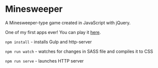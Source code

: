 # Minesweeper

A Minesweeper-type game created in JavaScript with jQuery.

One of my first apps ever! You can play it [here](https://robertkirsz-minesweeper.netlify.app/).

`npm install` - installs Gulp and http-server

`npm run watch` - watches for changes in SASS file and compiles it to CSS

`npm run serve` - launches HTTP server
